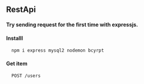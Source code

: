 ## RestApi

#### Try sending request for the first time with expressjs.

#### Installl

```
  npm i express mysql2 nodemon bcyrpt
```


#### Get item

```
  POST /users
```



